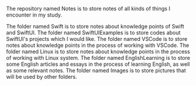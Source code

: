 The repository named Notes is to store notes of all kinds of things I encounter in my study.

The folder named Swift is to store notes about knowledge points of Swift and SwiftUI.
The folder named SwiftUIExamples is to store codes about SwiftUI's projects which I would like.
The folder named VSCode is to store notes about knowledge points in the process of working with VSCode.
The folder named Linux is to store notes about knowledge points in the process of working with Linux system.
The folder named EnglishLearning is to store some English articles and essays in the process of learning English, as well as some relevant notes.
The folder named Images is to store pictures that will be used by other folders. 